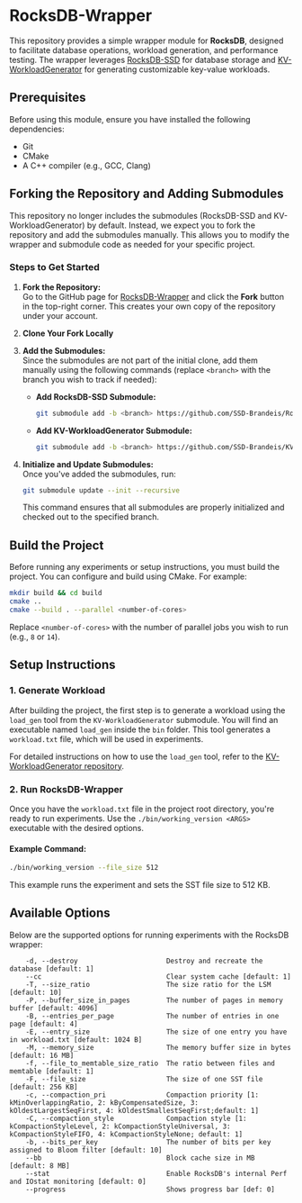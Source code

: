 # RocksDB-Wrapper

This repository provides a simple wrapper module for **RocksDB**, designed to facilitate database operations, workload generation, and performance testing. The wrapper leverages [RocksDB-SSD](https://github.com/SSD-Brandeis/RocksDB-SSD) for database storage and [KV-WorkloadGenerator](https://github.com/SSD-Brandeis/KV-WorkloadGenerator) for generating customizable key-value workloads.

## Prerequisites

Before using this module, ensure you have installed the following dependencies:

- Git
- CMake
- A C++ compiler (e.g., GCC, Clang)

## Forking the Repository and Adding Submodules

This repository no longer includes the submodules (RocksDB-SSD and KV-WorkloadGenerator) by default. Instead, we expect you to fork the repository and add the submodules manually. This allows you to modify the wrapper and submodule code as needed for your specific project.

### Steps to Get Started

1. **Fork the Repository:**  
   Go to the GitHub page for [RocksDB-Wrapper](https://github.com/SSD-Brandeis/RocksDB-Wrapper) and click the **Fork** button in the top-right corner. This creates your own copy of the repository under your account.

2. **Clone Your Fork Locally**  

3. **Add the Submodules:**  
   Since the submodules are not part of the initial clone, add them manually using the following commands (replace `<branch>` with the branch you wish to track if needed):

   - **Add RocksDB-SSD Submodule:**
     ```bash
     git submodule add -b <branch> https://github.com/SSD-Brandeis/RocksDB-SSD.git lib/rocksdb
     ```

   - **Add KV-WorkloadGenerator Submodule:**
     ```bash
     git submodule add -b <branch> https://github.com/SSD-Brandeis/KV-WorkloadGenerator.git lib/KV-WorkloadGenerator
     ```

4. **Initialize and Update Submodules:**  
   Once you've added the submodules, run:
   ```bash
   git submodule update --init --recursive
   ```
   This command ensures that all submodules are properly initialized and checked out to the specified branch.

## Build the Project

Before running any experiments or setup instructions, you must build the project. You can configure and build using CMake. For example:

```bash
mkdir build && cd build
cmake ..
cmake --build . --parallel <number-of-cores>
```

Replace `<number-of-cores>` with the number of parallel jobs you wish to run (e.g., `8` or `14`).

## Setup Instructions

### 1. **Generate Workload**

After building the project, the first step is to generate a workload using the `load_gen` tool from the `KV-WorkloadGenerator` submodule. You will find an executable named `load_gen` inside the `bin` folder. This tool generates a `workload.txt` file, which will be used in experiments.

For detailed instructions on how to use the `load_gen` tool, refer to the [KV-WorkloadGenerator repository](https://github.com/SSD-Brandeis/KV-WorkloadGenerator).

### 2. **Run RocksDB-Wrapper**

Once you have the `workload.txt` file in the project root directory, you're ready to run experiments. Use the `./bin/working_version <ARGS>` executable with the desired options.

#### Example Command:

```bash
./bin/working_version --file_size 512
```

This example runs the experiment and sets the SST file size to 512 KB.

## Available Options

Below are the supported options for running experiments with the RocksDB wrapper:

```
    -d, --destroy                      Destroy and recreate the database [default: 1]
    --cc                               Clear system cache [default: 1]
    -T, --size_ratio                   The size ratio for the LSM [default: 10]
    -P, --buffer_size_in_pages         The number of pages in memory buffer [default: 4096]
    -B, --entries_per_page             The number of entries in one page [default: 4]
    -E, --entry_size                   The size of one entry you have in workload.txt [default: 1024 B]
    -M, --memory_size                  The memory buffer size in bytes [default: 16 MB]
    -f, --file_to_memtable_size_ratio  The ratio between files and memtable [default: 1]
    -F, --file_size                    The size of one SST file [default: 256 KB]
    -c, --compaction_pri               Compaction priority [1: kMinOverlappingRatio, 2: kByCompensatedSize, 3: kOldestLargestSeqFirst, 4: kOldestSmallestSeqFirst;default: 1]
    -C, --compaction_style             Compaction style [1: kCompactionStyleLevel, 2: kCompactionStyleUniversal, 3: kCompactionStyleFIFO, 4: kCompactionStyleNone; default: 1]
    -b, --bits_per_key                 The number of bits per key assigned to Bloom filter [default: 10]
    --bb                               Block cache size in MB [default: 8 MB]
    --stat                             Enable RocksDB's internal Perf and IOstat monitoring [default: 0]
    --progress                         Shows progress bar [def: 0]
```